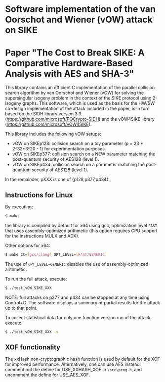 # Software implementation of the van Oorschot and Wiener (vOW) attack on SIKE 
# Paper "The Cost to Break SIKE: A Comparative Hardware-Based Analysis with AES and SHA-3"

This library contains an efficient C implementation of the parallel collision search algorithm by van Oorschot and Wiener (vOW)
for solving the supersingular isogeny problem in the context of the SIKE protocol using 2-isogeny graphs. 
This software, which is used as the basis for the HW/SW co-design implementation of the attack included in the paper,
is in turn based on the SIDH library version 3.3 (https://github.com/microsoft/PQCrypto-SIDH)
and the vOW4SIKE library (https://github.com/microsoft/vOW4SIKE).

This library includes the following vOW setups:

* vOW on SIKEp128: collision search on a toy parameter (p = 23 * 2^32*3^20 - 1) for experimentation purposes.
* vOW on SIKEp377: collision search on a NEW parameter matching the post-quantum security of AES128 (level 1).
* vOW on SIKEp434: collision search on a parameter matching the post-quantum security of AES128 (level 1).

In the remainder, pXXX is one of {p128,p377,p434}.

## Instructions for Linux

By executing:

```sh
$ make
```

the library is compiled by default for x64 using gcc, optimization level `FAST` that uses assembly-optimized arithmetic
(this option requires CPU support for the instructions MULX and ADX).

Other options for x64:

```sh
$ make CC=[gcc/clang] OPT_LEVEL=[FAST/GENERIC]
```

The use of `OPT_LEVEL=GENERIC` disables the use of assembly-optimized arithmetic.

To run the full attack, execute:

```sh
$ ./test_vOW_SIKE_XXX
```

NOTE: full attacks on p377 and p434 can be stopped at any time using Control+C. The software displays a summary of partial results
for the attack up to that point.

To collect statistical data for only one function version run of the attack, execute:

```sh
$ ./test_vOW_SIKE_XXX -s
```

## XOF functionality

The xxHash non-cryptographic hash function is used by default for the XOF for improved performance.
Alternatively, one can use AES instead: comment out the define for USE_XXHASH_XOF in `\src\prng.h`, and uncomment the define for USE_AES_XOF.
